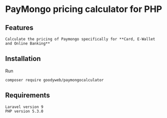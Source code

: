 PayMongo pricing calculator for PHP
=============

Features
------------
```
Calculate the pricing of Paymongo specifically for **Card, E-Wallet and Online Banking**
```
Installation
------------
Run

```
composer require goodyweb/paymongocalculator
```

Requirements
------------

```
Laravel version 9
PHP version 5.3.0

```


